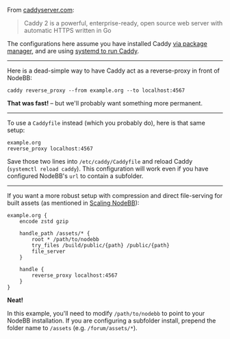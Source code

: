 From [caddyserver.com](//caddyserver.com):
> Caddy 2 is a powerful, enterprise-ready, open source web server with automatic HTTPS written in Go

The configurations here assume you have installed Caddy [via package manager](https://caddyserver.com/docs/install#debian-ubuntu-raspbian), and are using [systemd to run Caddy](https://caddyserver.com/docs/running).

----

Here is a dead-simple way to have Caddy act as a reverse-proxy in front of NodeBB:

```
caddy reverse_proxy --from example.org --to localhost:4567
```

**That was fast!** &ndash; but we'll probably want something more permanent.

----

To use a `Caddyfile` instead (which you probably do), here is that same setup:

```
example.org
reverse_proxy localhost:4567
```

Save those two lines into `/etc/caddy/Caddyfile` and reload Caddy (`systemctl reload caddy`). This configuration will work even if you have configured NodeBB's `url` to contain a subfolder.

----

If you want a more robust setup with compression and direct file-serving for built assets (as mentioned in [Scaling NodeBB](../scaling.md)):

```
example.org {
    encode zstd gzip

    handle_path /assets/* {
        root * /path/to/nodebb
        try_files /build/public/{path} /public/{path}
        file_server
    }

    handle {
        reverse_proxy localhost:4567
    }
}
```

**Neat!**

In this example, you'll need to modify `/path/to/nodebb` to point to your NodeBB installation. If you are configuring a subfolder install, prepend the folder name to `/assets` (e.g. `/forum/assets/*`).